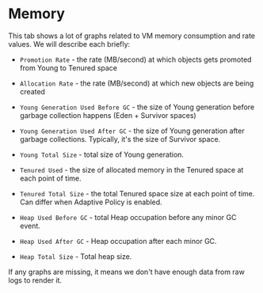 # Memory

This tab shows a lot of graphs related to VM memory consumption and rate values. We will describe each briefly:

* `Promotion Rate` - the rate \(MB/second\) at which objects gets promoted from Young to Tenured space
* `Allocation Rate` - the rate \(MB/second\) at which new objects are being created
* `Young Generation Used Before GC` - the size of Young generation before garbage collection happens \(Eden + Survivor spaces\)
* `Young Generation Used After GC` - the size of Young generation after garbage collections. Typically, it's the size of Survivor space.
* `Young Total Size` - total size of Young generation.

* `Tenured Used` - the size of allocated memory in the Tenured space at each point of time.

* `Tenured Total Size` - the total Tenured space size at each point of time. Can differ when Adaptive Policy is enabled.

* `Heap Used Before GC` - total Heap occupation before any minor GC event.

* `Heap Used After GC` - Heap occupation after each minor GC.

* `Heap Total Size` - Total heap size.

If any graphs are missing, it means we don't have enough data from raw logs to render it.

